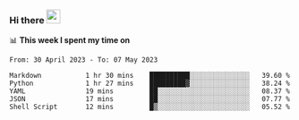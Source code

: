 ### Hi there <a href="https://www.gautamkrishnar.com/"><img src="https://media.giphy.com/media/hvRJCLFzcasrR4ia7z/giphy.gif" width="25px"></a>

📊 **This week I spent my time on**

<!--START_SECTION:waka-->

```text
From: 30 April 2023 - To: 07 May 2023

Markdown           1 hr 30 mins    ██████████░░░░░░░░░░░░░░░   39.60 %
Python             1 hr 27 mins    █████████▓░░░░░░░░░░░░░░░   38.24 %
YAML               19 mins         ██░░░░░░░░░░░░░░░░░░░░░░░   08.37 %
JSON               17 mins         ██░░░░░░░░░░░░░░░░░░░░░░░   07.77 %
Shell Script       12 mins         █▒░░░░░░░░░░░░░░░░░░░░░░░   05.52 %
```

<!--END_SECTION:waka-->
